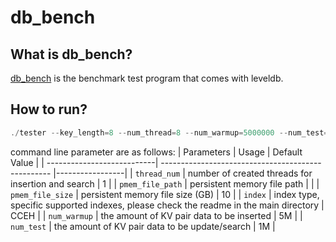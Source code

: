 <!--
 * @Author: your name
 * @Date: 2021-06-27 16:20:10
 * @LastEditTime: 2021-06-29 14:47:29
 * @LastEditors: Please set LastEditors
 * @Description: In User Settings Edit
 * @FilePath: /PIE/benchmark/go-ycsb/README.md
-->
# db_bench

## What is db_bench?
[db_bench](https://github.com/google/leveldb) is the benchmark test program that comes with leveldb.

## How to run?

```c
./tester --key_length=8 --num_thread=8 --num_warmup=5000000 --num_test=1000000 --pmem_file_size=100 --pmem_file_path=/home/pmem0/PIE --index=CCEH
```

command line parameter are as follows:
| Parameters                 | Usage                                              | Default Value   |
| ---------------------------| -------------------------------------------------- |-----------------|
| ``thread_num``             | number of created threads for insertion and search | 1               |
| ``pmem_file_path``         | persistent memory file path                        |                 |
| ``pmem_file_size``         | persistent memory file size (GB)                   | 10              |
| ``index``                  | index type, specific supported indexes, please check the readme in the main directory             | CCEH                   |
| ``num_warmup``             | the amount of KV pair data to be inserted          | 5M              |
| ``num_test``               | the amount of KV pair data to be update/search     | 1M              |